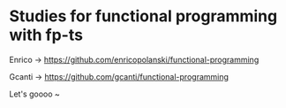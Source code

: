 # Studies for functional programming with fp-ts

Enrico -> https://github.com/enricopolanski/functional-programming

Gcanti -> https://github.com/gcanti/functional-programming

Let's goooo ~
